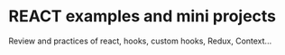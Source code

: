 # REACT examples and mini projects

Review and practices of react, hooks, custom hooks, Redux, Context...